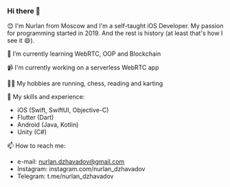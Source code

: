 ### Hi there 👋

😊 I'm Nurlan from Moscow and I'm a self-taught iOS Developer. My passion for programming started in 2019. And the rest is history (at least that's how I see it 😄).

🌱 I’m currently learning WebRTC, OOP and Blockchain

📹 I'm currently working on a serverless WebRTC app

🏃‍♂️ My hobbies are running, chess, reading and karting

🤹 My skills and experience:
- iOS (Swift, SwiftUI, Objective-C)
- Flutter (Dart)
- Android (Java, Kotlin)
- Unity (C#)

📫 How to reach me: 
  - e-mail: nurlan.dzhavadov@gmail.com
  - Instagram: instagram.com/nurlan_dzhavadov
  - Telegram: t.me/nurlan_dzhavadov
